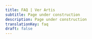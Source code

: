 ```yaml
---
title: FAQ | Ver Artis
subtitle: Page under construction
description: Page under construction
translationKey: faq
draft: false
---
```

